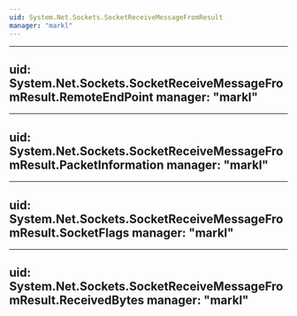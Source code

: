 ```yaml
---
uid: System.Net.Sockets.SocketReceiveMessageFromResult
manager: "markl"
---
```


---
uid: System.Net.Sockets.SocketReceiveMessageFromResult.RemoteEndPoint
manager: "markl"
---

---
uid: System.Net.Sockets.SocketReceiveMessageFromResult.PacketInformation
manager: "markl"
---

---
uid: System.Net.Sockets.SocketReceiveMessageFromResult.SocketFlags
manager: "markl"
---

---
uid: System.Net.Sockets.SocketReceiveMessageFromResult.ReceivedBytes
manager: "markl"
---
